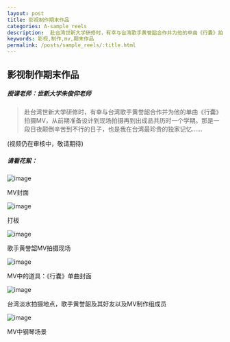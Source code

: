 ```yaml
---
layout: post
title: 影视制作期末作品
categories: A-sample_reels
description:  赴台湾世新大学研修时，有幸与台湾歌手黄誉韶合作并为他的单曲《行囊》拍摄MV，从前期准备设计到现场拍摄再到出成品共历时一个学期。那是一段日夜颠倒辛苦到不行的日子，也是我在台湾最珍贵的独家记忆......
keywords: 影视,制作,mv,期末作品
permalink: /posts/sample_reels/:title.html
---  
```

## 影视制作期末作品
##### 授课老师：世新大学朱俊仰老师

> 赴台湾世新大学研修时，有幸与台湾歌手黄誉韶合作并为他的单曲《行囊》拍摄MV，从前期准备设计到现场拍摄再到出成品共历时一个学期。那是一段日夜颠倒辛苦到不行的日子，也是我在台湾最珍贵的独家记忆......

(视频仍在审核中，敬请期待)
##### 请看花絮：

![image](https://upload-images.jianshu.io/upload_images/14204282-9654113b1d192dbe.png?imageMogr2/auto-orient/strip%7CimageView2/2/w/1240)

MV封面

![image](https://upload-images.jianshu.io/upload_images/14204282-dcd1f635cd72a8b6.jpeg?imageMogr2/auto-orient/strip%7CimageView2/2/w/1240)

打板

![image](https://upload-images.jianshu.io/upload_images/14204282-7e47bc49e99b5ea7.jpeg?imageMogr2/auto-orient/strip%7CimageView2/2/w/1240)

歌手黄誉韶MV拍摄现场

![image](https://upload-images.jianshu.io/upload_images/14204282-3f76126e0dc51b65.jpeg?imageMogr2/auto-orient/strip%7CimageView2/2/w/1240)

MV中的道具：《行囊》单曲封面

![image](https://upload-images.jianshu.io/upload_images/14204282-64589de4f8131a0b.jpeg?imageMogr2/auto-orient/strip%7CimageView2/2/w/1240)

台湾淡水拍摄地点，歌手黄誉韶及其好友以及MV制作组成员

![image](https://upload-images.jianshu.io/upload_images/14204282-7de6a5659ef120b2.jpeg?imageMogr2/auto-orient/strip%7CimageView2/2/w/1240)

MV中钢琴场景